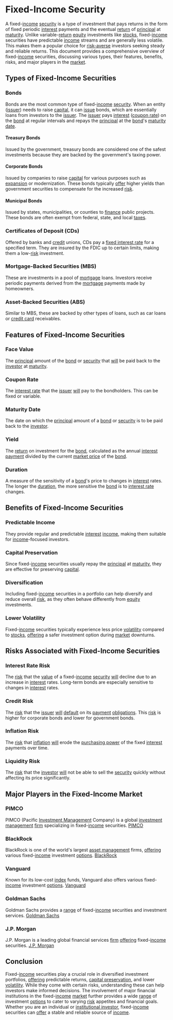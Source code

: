 # Fixed-Income Security

A fixed-[income](../i/income.md) [security](../s/security.md) is a type of investment that pays returns in the form of fixed periodic [interest](../i/interest.md) payments and the eventual [return](../r/return.md) of [principal](../p/principal.md) at [maturity](../m/maturity.md). Unlike variable-[return](../r/return.md) [equity](../e/equity.md) investments like [stocks](../s/stock.md), fixed-[income](../i/income.md) securities have predictable [income](../i/income.md) streams and are generally less volatile. This makes them a popular choice for [risk-averse](../r/risk-averse.md) investors seeking steady and reliable returns. This document provides a comprehensive overview of fixed-[income](../i/income.md) securities, discussing various types, their features, benefits, risks, and major players in the [market](../m/market.md).

## Types of Fixed-Income Securities

### Bonds
Bonds are the most common type of fixed-[income](../i/income.md) [security](../s/security.md). When an entity ([issuer](../i/issuer.md)) needs to raise [capital](../c/capital.md), it can [issue](../i/issue.md) bonds, which are essentially loans from investors to the [issuer](../i/issuer.md). The [issuer](../i/issuer.md) pays [interest](../i/interest.md) ([coupon rate](../c/coupon_rate.md)) on the [bond](../b/bond.md) at regular intervals and repays the [principal](../p/principal.md) at the [bond](../b/bond.md)'s [maturity date](../m/maturity_date.md).

#### Treasury Bonds
Issued by the government, treasury bonds are considered one of the safest investments because they are backed by the government's taxing power.

#### Corporate Bonds
Issued by companies to raise [capital](../c/capital.md) for various purposes such as [expansion](../e/expansion.md) or modernization. These bonds typically [offer](../o/offer.md) higher yields than government securities to compensate for the increased [risk](../r/risk.md).

#### Municipal Bonds
Issued by states, municipalities, or counties to [finance](../f/finance.md) public projects. These bonds are often exempt from federal, state, and local [taxes](../t/taxes.md).

### Certificates of Deposit (CDs)
Offered by banks and [credit](../c/credit.md) unions, CDs pay a [fixed interest rate](../f/fixed_interest_rate.md) for a specified term. They are insured by the FDIC up to certain limits, making them a low-[risk](../r/risk.md) investment.

### Mortgage-Backed Securities (MBS)
These are investments in a pool of [mortgage](../m/mortgage.md) loans. Investors receive periodic payments derived from the [mortgage](../m/mortgage.md) payments made by homeowners.

### Asset-Backed Securities (ABS)
Similar to MBS, these are backed by other types of loans, such as car loans or [credit card](../c/credit_card.md) receivables.

## Features of Fixed-Income Securities

### Face Value
The [principal](../p/principal.md) amount of the [bond](../b/bond.md) or [security](../s/security.md) that [will](../w/will.md) be paid back to the [investor](../i/investor.md) at [maturity](../m/maturity.md).

### Coupon Rate
The [interest rate](../i/interest_rate.md) that the [issuer](../i/issuer.md) [will](../w/will.md) pay to the bondholders. This can be fixed or variable.

### Maturity Date
The date on which the [principal](../p/principal.md) amount of a [bond](../b/bond.md) or [security](../s/security.md) is to be paid back to the [investor](../i/investor.md).

### Yield
The [return](../r/return.md) on investment for the [bond](../b/bond.md), calculated as the annual [interest](../i/interest.md) [payment](../p/payment.md) divided by the current [market price](../m/market_price.md) of the [bond](../b/bond.md).

### Duration
A measure of the sensitivity of a [bond](../b/bond.md)'s price to changes in [interest](../i/interest.md) rates. The longer the [duration](../d/duration.md), the more sensitive the [bond](../b/bond.md) is to [interest rate](../i/interest_rate.md) changes.

## Benefits of Fixed-Income Securities

### Predictable Income
They provide regular and predictable [interest](../i/interest.md) [income](../i/income.md), making them suitable for [income](../i/income.md)-focused investors.

### Capital Preservation
Since fixed-[income](../i/income.md) securities usually repay the [principal](../p/principal.md) at [maturity](../m/maturity.md), they are effective for preserving [capital](../c/capital.md).

### Diversification
Including fixed-[income](../i/income.md) securities in a portfolio can help diversify and reduce overall [risk](../r/risk.md), as they often behave differently from [equity](../e/equity.md) investments.

### Lower Volatility
Fixed-[income](../i/income.md) securities typically experience less price [volatility](../v/volatility.md) compared to [stocks](../s/stock.md), [offering](../o/offering.md) a safer investment option during [market](../m/market.md) downturns.

## Risks Associated with Fixed-Income Securities

### Interest Rate Risk
The [risk](../r/risk.md) that the [value](../v/value.md) of a fixed-[income](../i/income.md) [security](../s/security.md) [will](../w/will.md) decline due to an increase in [interest](../i/interest.md) rates. Long-term bonds are especially sensitive to changes in [interest](../i/interest.md) rates.

### Credit Risk
The [risk](../r/risk.md) that the [issuer](../i/issuer.md) [will](../w/will.md) [default](../d/default.md) on its [payment](../p/payment.md) [obligations](../o/obligation.md). This [risk](../r/risk.md) is higher for corporate bonds and lower for government bonds.

### Inflation Risk
The [risk](../r/risk.md) that [inflation](../i/inflation.md) [will](../w/will.md) erode the [purchasing power](../p/purchasing_power.md) of the fixed [interest](../i/interest.md) payments over time.

### Liquidity Risk
The [risk](../r/risk.md) that the [investor](../i/investor.md) [will](../w/will.md) not be able to sell the [security](../s/security.md) quickly without affecting its price significantly.

## Major Players in the Fixed-Income Market

### PIMCO
PIMCO (Pacific [Investment Management](../i/investment_management.md) Company) is a global [investment management](../i/investment_management.md) [firm](../f/firm.md) specializing in fixed-[income](../i/income.md) securities. [PIMCO](https://www.pimco.com/)

### BlackRock
BlackRock is one of the world's largest [asset management](../a/asset_management.md) firms, [offering](../o/offering.md) various fixed-[income](../i/income.md) investment [options](../o/options.md). [BlackRock](https://www.blackrock.com/)

### Vanguard
Known for its low-cost [index](../i/index_instrument.md) funds, Vanguard also offers various fixed-[income](../i/income.md) investment [options](../o/options.md). [Vanguard](https://www.vanguard.com/)

### Goldman Sachs
Goldman Sachs provides a [range](../r/range.md) of fixed-[income](../i/income.md) securities and investment services. [Goldman Sachs](https://www.goldmansachs.com/)

### J.P. Morgan
J.P. Morgan is a leading global financial services [firm](../f/firm.md) [offering](../o/offering.md) fixed-[income](../i/income.md) securities. [J.P. Morgan](https://www.jpmorgan.com/)

## Conclusion

Fixed-[income](../i/income.md) securities play a crucial role in diversified investment portfolios, [offering](../o/offering.md) predictable returns, [capital preservation](../c/capital_preservation.md), and lower [volatility](../v/volatility.md). While they come with certain risks, understanding these can help investors make informed decisions. The involvement of major financial institutions in the fixed-[income](../i/income.md) [market](../m/market.md) further provides a wide [range](../r/range.md) of investment [options](../o/options.md) to cater to varying [risk](../r/risk.md) appetites and financial goals. Whether you are an individual or [institutional investor](../i/institutional_investor.md), fixed-[income](../i/income.md) securities can [offer](../o/offer.md) a stable and reliable source of [income](../i/income.md).